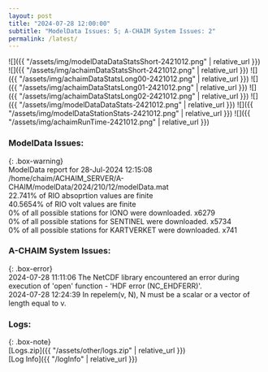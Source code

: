```yaml
---
layout: post
title: "2024-07-28 12:00:00"
subtitle: "ModelData Issues: 5; A-CHAIM System Issues: 2"
permalink: /latest/
---
```


![]({{ "/assets/img/modelDataDataStatsShort-2421012.png" | relative_url }})
![]({{ "/assets/img/achaimDataStatsShort-2421012.png" | relative_url }})
![]({{ "/assets/img/achaimDataStatsLong00-2421012.png" | relative_url }})
![]({{ "/assets/img/achaimDataStatsLong01-2421012.png" | relative_url }})
![]({{ "/assets/img/achaimDataStatsLong02-2421012.png" | relative_url }})
![]({{ "/assets/img/modelDataDataStats-2421012.png" | relative_url }})
![]({{ "/assets/img/modelDataStationStats-2421012.png" | relative_url }})
![]({{ "/assets/img/achaimRunTime-2421012.png" | relative_url }})


### ModelData Issues:  
  
{: .box-warning}  
 ModelData report for 28-Jul-2024 12:15:08   
 /home/chaim/ACHAIM_SERVER/A-CHAIM/modelData/2024/210/12/modelData.mat   
 22.741% of RIO absoprtion values are finite   
 40.5654% of RIO volt values are finite   
 0% of all possible stations for IONO were downloaded. x6279   
 0% of all possible stations for SENTINEL were downloaded. x5734   
 0% of all possible stations for KARTVERKET were downloaded. x741   
  
### A-CHAIM System Issues:  
  
{: .box-error}  
2024-07-28 11:11:06 The NetCDF library encountered an error during execution of 'open' function - 'HDF error (NC_EHDFERR)'.  
2024-07-28 12:24:39 In repelem(v, N), N must be a scalar or a vector of length equal to v.  

### Logs:  
  
{: .box-note}  
[Logs.zip]({{ "/assets/other/logs.zip" | relative_url }})  
[Log Info]({{ "/logInfo" | relative_url }})  
